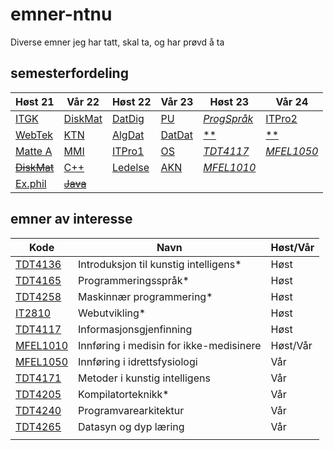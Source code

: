 # emner-ntnu

Diverse emner jeg har tatt, skal ta, og har prøvd å ta

## semesterfordeling

| Høst 21                         | Vår 22                    | Høst 22                    | Vår 23                   | Høst 23         | Vår 24         |
| ------------------------------- | ------------------------- | -------------------------- | ------------------------ | --------------- | -------------- |
| [ITGK](TDT4109-ITGK/)           | [DiskMat](MA0301-DiskMat) | [DatDig](TDT4160-DatDig)   | [PU](TDT4145-PU)         | [*ProgSpråk*]() | [ITPro2]()     |
| [WebTek](IT2805-Webtek/)        | [KTN](TTM4100-KTN)        | [AlgDat](TDT4120-AlgDat)   | [DatDat](TDT4145-DatDat) | [**]()          | [**]()         |
| [Matte A](MA0001-MatteA/)       | [MMI](TDT4180-MMI)        | [ITPro1](IT1901-ITPro1)    | [OS](TDT4186-OS)         | [*TDT4117*]()   | [*MFEL1050*]() |
| [~~DiskMat~~](TMA4140-DiskMat/) | [C++](TDT4102-C++)        | [Ledelse](ØKO1001-Ledelse) | [AKN](TTM4135-AKN)       | [*MFEL1010*]()  |                |
| [Ex.phil](EXPH0300-ExPhil/)     | [~~Java~~](TDT4100-Java)  |                            |                          |                 |                |

## emner av interesse

| Kode                                                  | Navn                                  | Høst/Vår |
| ----------------------------------------------------- | ------------------------------------- | -------- |
| [TDT4136](https://www.ntnu.no/studier/emner/TDT4136/) | Introduksjon til kunstig intelligens* | Høst     |
| [TDT4165](https://www.ntnu.no/studier/emner/TDT4165/) | Programmeringsspråk*                  | Høst     |
| [TDT4258](https://www.ntnu.no/studier/emner/TDT4258/) | Maskinnær programmering*              | Høst     |
| [IT2810](https://www.ntnu.no/studier/emner/IT2810)    | Webutvikling*                         | Høst     |
| [TDT4117](https://www.ntnu.no/studier/emner/TDT4117/) | Informasjonsgjenfinning               | Høst     |
| [MFEL1010](http://www.ntnu.no/studier/emner/MFEL1010/)| Innføring i medisin for ikke-medisinere| Høst/Vår|
| [MFEL1050](http://www.ntnu.no/studier/emner/MFEL1050/)| Innføring i idrettsfysiologi          | Vår      |
| [TDT4171](https://www.ntnu.no/studier/emner/TDT4171/) | Metoder i kunstig intelligens         | Vår      |
| [TDT4205](https://www.ntnu.no/studier/emner/TDT4205/) | Kompilatorteknikk*                    | Vår      |
| [TDT4240](https://www.ntnu.no/studier/emner/TDT4240/) | Programvarearkitektur                 | Vår      |
| [TDT4265](https://www.ntnu.no/studier/emner/TDT4265/) | Datasyn og dyp læring                 | Vår      |
|                                                       |                                       |          |

